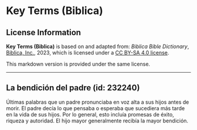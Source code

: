 # Key Terms (Biblica)

## License Information

**Key Terms (Biblica)** is based on and adapted from: _Biblica Bible Dictionary_, [Biblica, Inc.](https://www.biblica.com/), 2023, which is licensed under a [CC BY-SA 4.0 license](https://creativecommons.org/licenses/by-sa/4.0/legalcode.en).

This markdown version is provided under the same license.



--------------------------------

## La bendición del padre (id: 232240)

Últimas palabras que un padre pronunciaba en voz alta a sus hijos antes de morir. El padre decía lo que pensaba o esperaba que sucediera más tarde en la vida de sus hijos. Por lo general, esto incluía promesas de éxito, riqueza y autoridad. El hijo mayor generalmente recibía la mayor bendición.


